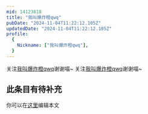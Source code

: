 ```yaml
---
mid: 14123818
title: "我叫爆炸橙qwq"
pubDate: "2024-11-04T11:22:12.105Z"
updatedDate: "2024-11-04T11:22:12.105Z"
profile:
  {
    Nickname: ["我叫爆炸橙qwq"],
  }
---
```


关注[我叫爆炸橙qwq](https://space.bilibili.com/14123818)谢谢喵~ 关注[我叫爆炸橙qwq](https://space.bilibili.com/14123818)谢谢喵~

## 此条目有待补充
你可以在[这里](https://github.com/Yuhanawa/VTuber.ICU/edit/master/src/content/v/我叫爆炸橙qwq/index.md)编辑本文
